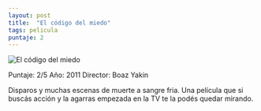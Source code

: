 ```yaml
---
layout: post
title:  "El código del miedo"
tags: pelicula
puntaje: 2
---
```


![El código del miedo](https://static.wikia.nocookie.net/doblaje/images/a/a1/El_Código_del_Miedo.jpg/revision/latest/top-crop/width/360/height/450?cb=20121104172108&path-prefix=es)

Puntaje: 2/5
Año: 2011
Director: Boaz Yakin

Disparos y muchas escenas de muerte a sangre fria. Una película que si buscás acción y la agarras empezada en la TV te la podés quedar mirando.